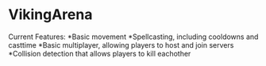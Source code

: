 VikingArena
===========
Current Features:
*Basic movement
*Spellcasting, including cooldowns and casttime
*Basic multiplayer, allowing players to host and join servers
*Collision detection that allows players to kill eachother
